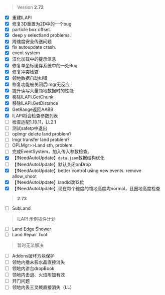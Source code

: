 > Version **2.72**
 - [x] 重建ILAPI
 - [x] 修复3D重置为2D中的一个bug
 - [x] particle box offset.
 - [x] deep y selectland problems.
 - [x] 跨维度安全传送问题
 - [x] fix autoupdate crash.
 - [x] event system
 - [x] 汉化加载中的提示信息
 - [x] 修复单坐标缓存系统中的一处Bug
 - [x] 修复冲突检查
 - [x] 领地数据自动纠错
 - [x] 修复功能被关闭后lmgr无反应
 - [x] 提升读写大量领地数据时的性能
 - [x] 移除ILAPI.GetChunk
 - [x] 移除ILAPI.GetDistance
 - [x] GetRange返回AABB
 - [x] ILAPI将会检查参数列表
 - [ ] 检查适配1.18.11，LL2.1
 - [ ] 测试safetp中退出
 - [ ] oplmgr delete land problem?
 - [ ] lmgr transfer land problem?
 - [ ] OPLMgr>>Land sth, problem.
 - [ ] 完成EventSystem，加入传入参数检查。
 - [x] 【!NeedAutoUpdate】`data.json`数据结构优化
 - [ ] 【!NeedAutoUpdate】默认关闭onDrop
 - [x] 【!NeedAutoUpdate】better control using new events. remove allow_shoot
 - [x] 【!NeedAutoUpdate】landId改12位
 - [x] 【!NeedAutoUpdate】现在每个维度的领地高度均normal，且圈地高度检查

> **2.73**
 - [ ] SubLand

> ILAPI 示例插件计划
 - [ ] Land Edge Shower
 - [ ] Land Repair Tool

> 暂时无法解决
 - [ ] Addons破坏方块保护
 - [ ] 领地内撸末影水晶直接消失
 - [ ] 领地内讲台dropBook
 - [ ] 领地内击退、火焰附加有效
 - [ ] 开门问题
 - [ ] 领地内丢三叉戟直接消失（LL）